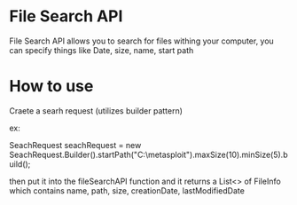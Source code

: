 # File Search API
File Search API allows you to search for files withing your computer, you can specify things like Date, size, name, start path

# How to use
Craete a searh request (utilizes builder pattern) 

ex:

SeachRequest seachRequest = new SeachRequest.Builder().startPath("C:\\metasploit").maxSize(10).minSize(5).build();

then put it into the fileSearchAPI function and it returns a List<> of FileInfo which contains name, path, size, creationDate, lastModifiedDate
